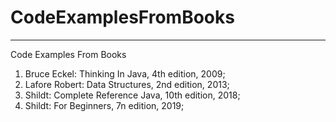 # CodeExamplesFromBooks
------------------------
Code Examples From Books
1. Bruce Eckel: Thinking In Java, 4th edition, 2009;
2. Lafore Robert: Data Structures, 2nd edition, 2013;
3. Shildt: Complete Reference Java, 10th edition, 2018;
4. Shildt: For Beginners, 7n edition, 2019;
